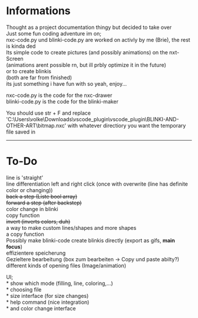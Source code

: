 # Informations
Thought as a project documentation thingy but decided to take over  
Just some fun coding adventure im on;  
nxc-code.py und blinki-code.py are worked on activly by me (Brie), the rest is kinda ded  
Its simple code to create pictures (and possibly animations) on the nxt-Screen  
(animations arent possible rn, but ill prbly optimize it in the future)  
or to create blinkis  
(both are far from finished)  
its just something i have fun with so yeah, enjoy...  

nxc-code.py is the code for the nxc-drawer  
blinki-code.py is the code for the blinki-maker  
  
You should use str + F and replace 'C:\\Users\\volke\\Downloads\\vscode_plugin\\vscode_plugin\\BLINKI-AND-OTHER-ART\\bitmap.nxc' with whatever directiory you want the temporary file saved in  
  
---
# To-Do
line is 'straight'  
line differentiation left and right click (once with overwrite (line has definite color or changing))  
~~back a step (Liste bool array)~~  
~~forward a step (after backstep)~~  
color change in blinki  
copy function  
~~invert (inverts colors, duh)~~  
a way to make custom lines/shapes and more shapes  
a copy function  
Possibly make blinki-code create blinkis directly (export as gifs, **main focus**)  
effizientere speicherung  
Gezieltere bearbeitung (box zum bearbeiten -> Copy und paste abilty?)  
different kinds of opening files (Image/animation)  

UI;  
    * show which mode (filling, line, coloring,...)  
    * choosing file  
    * size interface (for size changes)  
    * help command (nice integration)  
    * and color change interface  
